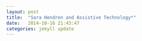 ```yaml
---
layout: post
title:  "Sara Hendren and Assistive Technology*"
date:   2014-10-16 21:43:47
categories: jekyll update
---
```


